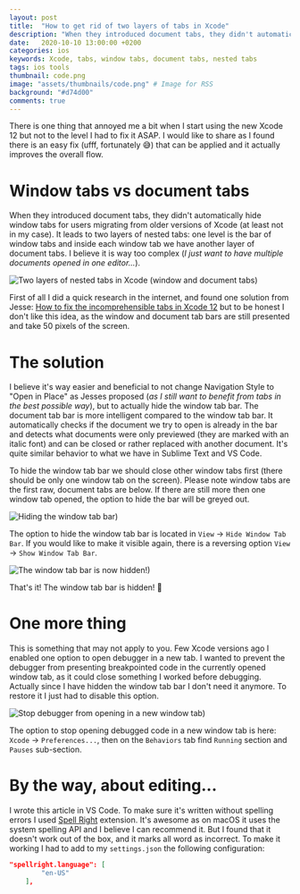 ```yaml
---
layout: post
title:  "How to get rid of two layers of tabs in Xcode"
description: "When they introduced document tabs, they didn't automatically hide window tabs for users migrating from older versions of Xcode (at least not in my case). It leads to two layers of nested tabs: one level is the bar of window tabs and inside each window tab we have another layer of document tabs. I believe it's way too complex..."
date:   2020-10-10 13:00:00 +0200
categories: ios
keywords: Xcode, tabs, window tabs, document tabs, nested tabs
tags: ios tools
thumbnail: code.png
image: "assets/thumbnails/code.png" # Image for RSS
background: "#d74d00"
comments: true
---
```


There is one thing that annoyed me a bit when I start using the new Xcode 12 but not to the level I had to fix it ASAP. I would like to share as I found there is an easy fix (ufff, fortunately 😅) that can be applied and it actually improves the overall flow.

# Window tabs vs document tabs

When they introduced document tabs, they didn't automatically hide window tabs for users migrating from older versions of Xcode (at least not in my case). It leads to two layers of nested tabs: one level is the bar of window tabs and inside each window tab we have another layer of document tabs. I believe it is way too complex (*I just want to have multiple documents opened in one editor...*). 

![Two layers of nested tabs in Xcode (window and document tabs)]({{site.url}}/assets/2020-10-10/xcode-tabs-1.png)

First of all I did a quick research in the internet, and found one solution from Jesse: [How to fix the incomprehensible tabs in Xcode 12](https://www.jessesquires.com/blog/2020/07/24/how-to-fix-the-incomprehensible-tabs-in-xcode-12/) but to be honest I don't like this idea, as the window and document tab bars are still presented and take 50 pixels of the screen.

# The solution

I believe it's way easier and beneficial to not change Navigation Style to "Open in Place" as Jesses proposed (*as I still want to benefit from tabs in the best possible way*), but to actually hide the window tab bar. The document tab bar is more intelligent compared to the window tab bar. It automatically checks if the document we try to open is already in the bar and detects what documents were only previewed (they are marked with an italic font) and can be closed or rather replaced with another document. It's quite similar behavior to what we have in Sublime Text and VS Code.

To hide the window tab bar we should close other window tabs first (there should be only one window tab on the screen). Please note window tabs are the first raw, document tabs are below. If there are still more then one window tab opened, the option to hide the bar will be greyed out.

![Hiding the window tab bar)]({{site.url}}/assets/2020-10-10/xcode-tabs-2.png)

The option to hide the window tab bar is located in `View` → `Hide Window Tab Bar`. If you would like to make it visible again, there is a reversing option `View` → `Show Window Tab Bar`.

![The window tab bar is now hidden!)]({{site.url}}/assets/2020-10-10/xcode-tabs-3.png)

That's it! The window tab bar is hidden! 🙌

# One more thing 

This is something that may not apply to you. Few Xcode versions ago I enabled one option to open debugger in a new tab. I wanted to prevent the debugger from presenting breakpointed code in the currently opened window tab, as it could close something I worked before debugging. Actually since I have hidden the window tab bar I don't need it anymore. To restore it I just had to disable this option.

![Stop debugger from opening in a new window tab)]({{site.url}}/assets/2020-10-10/xcode-tabs-4.png)

The option to stop opening debugged code in a new window tab is here: `Xcode` → `Preferences...`, then on the `Behaviors` tab find `Running` section and `Pauses` sub-section.

# By the way, about editing...

I wrote this article in VS Code. To make sure it's written without spelling errors I used [Spell Right](https://github.com/bartosz-antosik/vscode-spellright) extension. It's awesome as on macOS it uses the system spelling API and I believe I can recommend it. But I found that it doesn't work out of the box, and it marks all word as incorrect. To make it working I had to add to my `settings.json` the following configuration:

```json
"spellright.language": [
        "en-US"
    ],
```
